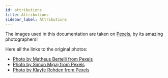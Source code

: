 ```yaml
---
id: attributions
title: Attributions
sidebar_label: Attributions
---
```


The images used in this documentation are taken on [Pexels](https://www.pexels.com), by its 
amazing photographers!

Here all the links to the original photos:
- [Photo by Matheus Bertelli from Pexels](https://www.pexels.com/photo/blur-casual-christmas-lights-close-up-573306/?utm_content=attributionCopyText&utm_medium=referral&utm_source=pexels)
- [Photo by Simon Migaj from Pexels](https://www.pexels.com/photo/person-on-a-bridge-near-a-lake-747964/?utm_content=attributionCopyText&utm_medium=referral&utm_source=pexels)
- [Photo by Klayfe Rohden from Pexels](https://www.pexels.com/photo/baked-pies-and-breads-873653/?utm_content=attributionCopyText&utm_medium=referral&utm_source=pexels)
